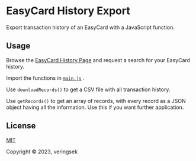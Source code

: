 # EasyCard History Export

Export transaction history of an EasyCard with a JavaScript function.

## Usage

Browse the [EasyCard History Page](https://ezweb.easycard.com.tw/search/CardSearch.php) and request a search for your EasyCard history.

Import the functions in [`main.js`](./main.js) .

Use `downloadRecords()` to get a CSV file with all transaction history.

Use `getRecords()` to get an array of records, with every record as a JSON object having all the information. Use this if you want further application.

## License

[MIT](http://opensource.org/licenses/MIT)

Copyright © 2023, veringsek